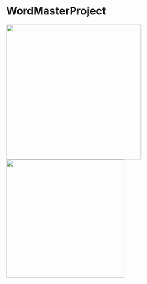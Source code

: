 # WordMasterProject
<img width="361" src="https://github.com/Leo1010246/WordMasterProject/assets/53553877/773f4c74-e888-4731-b7de-cb5adc1dd45e">
<img width="316" src="https://github.com/Leo1010246/WordMasterProject/assets/53553877/56262011-dc74-4ec1-bee8-c5114e5c4ad4">
